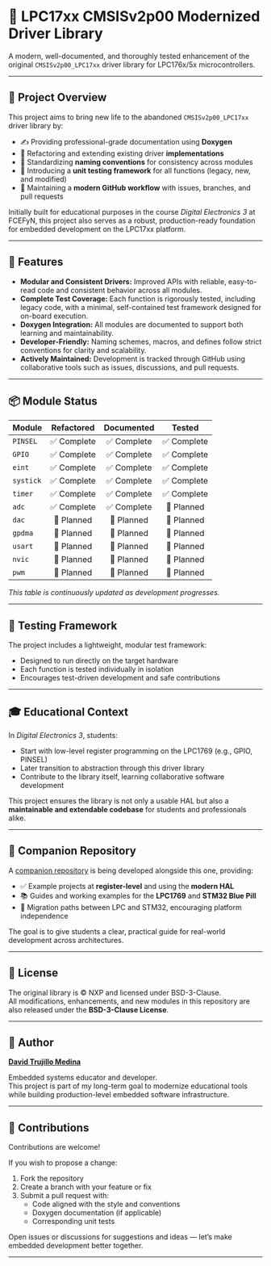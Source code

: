 # 📘 LPC17xx CMSISv2p00 Modernized Driver Library

A modern, well-documented, and thoroughly tested enhancement of the original `CMSISv2p00_LPC17xx` driver library for LPC176x/5x microcontrollers.

---

## 🎯 Project Overview

This project aims to bring new life to the abandoned `CMSISv2p00_LPC17xx` driver library by:

- ✍️ Providing professional-grade documentation using **Doxygen**
- 🔧 Refactoring and extending existing driver **implementations**
- 📐 Standardizing **naming conventions** for consistency across modules
- 🧪 Introducing a **unit testing framework** for all functions (legacy, new, and modified)
- 🔄 Maintaining a **modern GitHub workflow** with issues, branches, and pull requests

Initially built for educational purposes in the course _Digital Electronics 3_ at FCEFyN, this project also serves as a robust, production-ready foundation for embedded development on the LPC17xx platform.

---

## 🚀 Features

- **Modular and Consistent Drivers:** Improved APIs with reliable, easy-to-read code and consistent behavior across all modules.
- **Complete Test Coverage:** Each function is rigorously tested, including legacy code, with a minimal, self-contained test framework designed for on-board execution.
- **Doxygen Integration:** All modules are documented to support both learning and maintainability.
- **Developer-Friendly:** Naming schemes, macros, and defines follow strict conventions for clarity and scalability.
- **Actively Maintained:** Development is tracked through GitHub using collaborative tools such as issues, discussions, and pull requests.

---

## 📦 Module Status

| Module    |  Refactored   |  Documented  |     Tested     |
|-----------|:-------------:|:------------:|:--------------:|
| `PINSEL`  |  ✅ Complete   |  ✅ Complete  |   ✅ Complete   |
| `GPIO`    |  ✅ Complete   |  ✅ Complete  |   ✅ Complete   |
| `eint`    |  ✅ Complete   |  ✅ Complete  |   ✅ Complete   |
| `systick` |  ✅ Complete   |  ✅ Complete  |   ✅ Complete   |
| `timer`   |  ✅ Complete   |  ✅ Complete  |   ✅ Complete   |
| `adc`     |  ✅ Complete   |  ✅ Complete  |   🔲 Planned   |
| `dac`     |  🔲 Planned   |  🔲 Planned  |   🔲 Planned   |
| `gpdma`   |  🔲 Planned   |  🔲 Planned  |   🔲 Planned   |
| `usart`   |  🔲 Planned   |  🔲 Planned  |   🔲 Planned   |
| `nvic`    |  🔲 Planned   |  🔲 Planned  |   🔲 Planned   |
| `pwm`     |  🔲 Planned   |  🔲 Planned  |   🔲 Planned   |

_This table is continuously updated as development progresses._

---

## 🧪 Testing Framework

The project includes a lightweight, modular test framework:

- Designed to run directly on the target hardware
- Each function is tested individually in isolation
- Encourages test-driven development and safe contributions

---

## 🎓 Educational Context

In _Digital Electronics 3_, students:

- Start with low-level register programming on the LPC1769 (e.g., GPIO, PINSEL)
- Later transition to abstraction through this driver library
- Contribute to the library itself, learning collaborative software development

This project ensures the library is not only a usable HAL but also a **maintainable and extendable codebase** for students and professionals alike.

---

## 🔗 Companion Repository

A [companion repository](https://github.com/David-A-T-M/DigitalElectronics3_2025) is being developed alongside this one, providing:

- ✅ Example projects at **register-level** and using the **modern HAL**
- 📚 Guides and working examples for the **LPC1769** and **STM32 Blue Pill**
- 🔁 Migration paths between LPC and STM32, encouraging platform independence

The goal is to give students a clear, practical guide for real-world development across architectures.

---

## 📝 License

The original library is © NXP and licensed under BSD-3-Clause.  
All modifications, enhancements, and new modules in this repository are also released under the **BSD-3-Clause License**.

---

## 👤 Author

**[David Trujillo Medina](https://github.com/David-A-T-M)**

Embedded systems educator and developer.  
This project is part of my long-term goal to modernize educational tools while building production-level embedded software infrastructure.

---

## 🤝 Contributions

Contributions are welcome!

If you wish to propose a change:

1. Fork the repository
2. Create a branch with your feature or fix
3. Submit a pull request with:
    - Code aligned with the style and conventions
    - Doxygen documentation (if applicable)
    - Corresponding unit tests

Open issues or discussions for suggestions and ideas — let’s make embedded development better together.

---
